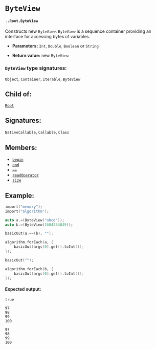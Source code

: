 # `ByteView`

#### `..Root.ByteView`

Constructs new `ByteView`. `ByteView` is a sequence container providing an interface for accessing bytes of variables.

* **Parameters:** `Int`, `Double`, `Boolean` or `String`

* **Return value:** new `ByteView`

### `ByteView` type signatures:

`Object`, `Container`, `Iterable`, `ByteView`

## Child of:

[`Root`](docs..Root.md)

## Signatures:

`NativeCallable`, `Callable`, `Class`

## Members:

- [`begin`](docs..Root.ByteView.begin.md)
- [`end`](docs..Root.ByteView.end.md)
- [`==`](docs..Root.ByteView.==.md)
- [`readOperator`](docs..Root.ByteView.readOperator.md)
- [`size`](docs..Root.ByteView.size.md)

## Example:

```c
import("memory");
import("algorithm");

auto a.=(ByteView("abcd"));
auto b.=(ByteView(1684234849));

basicOut(a.==(b), "");

algorithm.forEach(a, {
    basicOut(args[0].get().toInt());
});

basicOut("");

algorithm.forEach(b, {
    basicOut(args[0].get().toInt());
});
```

#### Expected output:

```
true

97
98
99
100

97
98
99
100
```